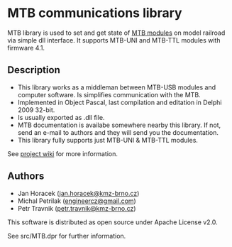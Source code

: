 MTB communications library
==========================

MTB library is used to set and get state of [MTB modules](http://mtb.kmz-brno.cz)
on model railroad via simple dll interface. It supports MTB-UNI and MTB-TTL
modules with firmware 4.1.

## Description

 * This library works as a middleman between MTB-USB modules and computer
   software. Is simplifies communication with the MTB.
 * Implemented in Object Pascal, last compilation and editation in Delphi 2009 32-bit.
 * Is usually exported as .dll file.
 * MTB documentation is availabe somewhere nearby this library. If not,
   send an e-mail to authors and they will send you the documentation.
 * This library fully supports just MTB-UNI & MTB-TTL modules.

See [project wiki](https://github.com/kmzbrnoI/mtb-lib/wiki) for more information.

## Authors
 - Jan Horacek (jan.horacek@kmz-brno.cz)
 - Michal Petrilak (engineercz@gmail.com)
 - Petr Travnik (petr.travnik@kmz-brno.cz)

This software is distributed as open source under Apache License v2.0.

See src/MTB.dpr for further information.

